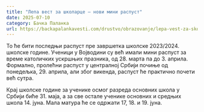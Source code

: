 ```yaml
---
title: "Лепа вест за школарце – нови мини распуст"
date: 2025-07-10
category: Бачка Паланка
url: https://backapalankavesti.com/drustvo/obrazovanje/lepa-vest-za-skolarce-novi-mini-raspust/
---
```


То ће бити последњи распуст пре завршетка школске 2023/2024. школске године. Ученици у Војводини су већ имали мини распуст за време католичких ускршњих празника, од 28. марта па до 3. априла. Формално, пролећни распуст у централној Србији почиње од понедељка, 29. априла, али због викенда, распуст ће практично почети већ сутра.

Крај школске године за ученике осмог разреда основних школа у Србији биће 31. маја, а за све остале ученике основних и средњих школа 14. јуна. Мала матура ће се одржати 17, 18. и 19. јуна.
